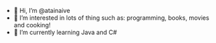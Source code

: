 - 👋 Hi, I’m @atainaive
- 👀 I’m interested in lots of thing such as: programming, books, movies and cooking!
- 🌱 I’m currently learning Java and C#


